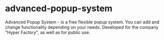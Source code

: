 # advanced-popup-system

Advanced Popup System - is a free flexible popup system. You can add and change functionality depending on your needs.
Developed for the company "Hyper Factory", as well as for public use.
